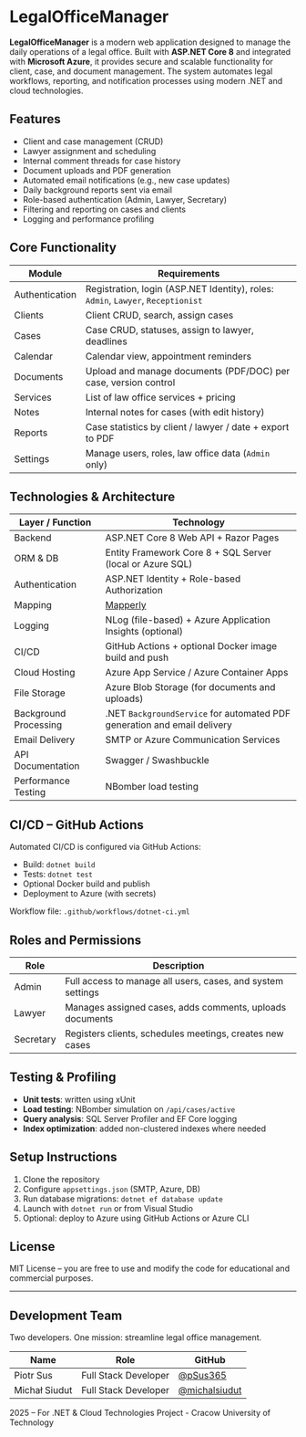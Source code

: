 # LegalOfficeManager

**LegalOfficeManager** is a modern web application designed to manage the daily operations of a legal office. Built with **ASP.NET Core 8** and integrated with **Microsoft Azure**, it provides secure and scalable functionality for client, case, and document management. The system automates legal workflows, reporting, and notification processes using modern .NET and cloud technologies.

## Features

- Client and case management (CRUD)
- Lawyer assignment and scheduling
- Internal comment threads for case history
- Document uploads and PDF generation
- Automated email notifications (e.g., new case updates)
- Daily background reports sent via email
- Role-based authentication (Admin, Lawyer, Secretary)
- Filtering and reporting on cases and clients
- Logging and performance profiling

## Core Functionality

| **Module**        | **Requirements**                                                                 |
|-------------------|----------------------------------------------------------------------------------|
| Authentication    | Registration, login (ASP.NET Identity), roles: `Admin`, `Lawyer`, `Receptionist` |
| Clients           | Client CRUD, search, assign cases                                                |
| Cases             | Case CRUD, statuses, assign to lawyer, deadlines                                 |
| Calendar          | Calendar view, appointment reminders                                             |
| Documents         | Upload and manage documents (PDF/DOC) per case, version control                  |
| Services          | List of law office services + pricing                                            |
| Notes             | Internal notes for cases (with edit history)                                     |
| Reports           | Case statistics by client / lawyer / date + export to PDF                        |
| Settings          | Manage users, roles, law office data (`Admin` only)                              |


## Technologies & Architecture

| Layer / Function           | Technology                                                                 |
|---------------------------|----------------------------------------------------------------------------|
| Backend                   | ASP.NET Core 8 Web API + Razor Pages                                       |
| ORM & DB                  | Entity Framework Core 8 + SQL Server (local or Azure SQL)                  |
| Authentication            | ASP.NET Identity + Role-based Authorization                                |
| Mapping                   | [Mapperly](https://github.com/mapperly/mapperly)                           |
| Logging                   | NLog (file-based) + Azure Application Insights (optional)                  |
| CI/CD                     | GitHub Actions + optional Docker image build and push                      |
| Cloud Hosting             | Azure App Service / Azure Container Apps                                   |
| File Storage              | Azure Blob Storage (for documents and uploads)                             |
| Background Processing     | .NET `BackgroundService` for automated PDF generation and email delivery   |
| Email Delivery            | SMTP or Azure Communication Services                                       |
| API Documentation         | Swagger / Swashbuckle                                                      |
| Performance Testing       | NBomber load testing                                                        |

## CI/CD – GitHub Actions

Automated CI/CD is configured via GitHub Actions:

- Build: `dotnet build`
- Tests: `dotnet test`
- Optional Docker build and publish
- Deployment to Azure (with secrets)

Workflow file: `.github/workflows/dotnet-ci.yml`

<!-- ## Cloud Integration

- **Azure Blob Storage**: stores uploaded legal documents securely
- **Azure App Service**: deploys the web application in the cloud
- **Azure SQL Database**: stores application data
- **Azure Key Vault (optional)**: manages connection strings and secrets
- **Azure Monitor (optional)**: tracks performance and logs via Application Insights -->

## Roles and Permissions

| Role       | Description                                                            |
|------------|------------------------------------------------------------------------|
| Admin      | Full access to manage all users, cases, and system settings            |
| Lawyer     | Manages assigned cases, adds comments, uploads documents               |
| Secretary  | Registers clients, schedules meetings, creates new cases               |

## Testing & Profiling

- **Unit tests**: written using xUnit
- **Load testing**: NBomber simulation on `/api/cases/active`
- **Query analysis**: SQL Server Profiler and EF Core logging
- **Index optimization**: added non-clustered indexes where needed

## Setup Instructions

1. Clone the repository
2. Configure `appsettings.json` (SMTP, Azure, DB)
3. Run database migrations: `dotnet ef database update`
4. Launch with `dotnet run` or from Visual Studio
5. Optional: deploy to Azure using GitHub Actions or Azure CLI

## License

MIT License – you are free to use and modify the code for educational and commercial purposes.

---

<!-- **Authors:**  
Piotr Sus  
Michał Siudut -->

## Development Team

Two developers. One mission: streamline legal office management.

| Name   | Role               | GitHub                                           |
|--------|--------------------|--------------------------------------------------|
| Piotr Sus  | Full Stack Developer | [@pSus365](https://github.com/pSus365) |
| Michał Siudut | Full Stack Developer | [@michalsiudut](https://github.com/michalsiudut) |


2025 – For .NET & Cloud Technologies Project - Cracow University of Technology  
